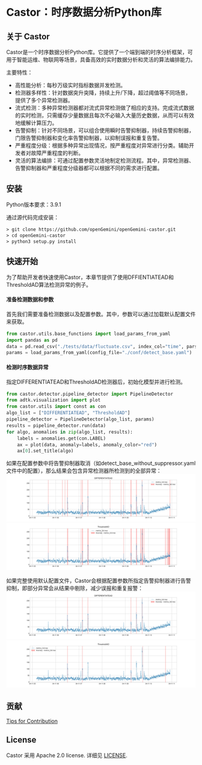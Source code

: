 # Castor：时序数据分析Python库

## 关于 Castor
Castor是一个时序数据分析Python库。它提供了一个端到端的时序分析框架，可用于智能运维、物联网等场景，具备高效的实时数据分析和灵活的算法编排能力。

主要特性：
* 高性能分析：每秒万级实时指标数据并发检测。
* 检测器多样性：针对数据突升突降，持续上升/下降，超过阈值等不同场景，提供了多个异常检测器。
* 流式检测：多种异常检测器都对流式异常检测做了相应的支持。完成流式数据的实时检测，只需缓存少量数据且每次不必输入大量历史数据，从而可以有效地缓解计算压力。
* 告警抑制：针对不同场景，可以组合使用瞬时告警抑制器，持续告警抑制器，门限告警抑制器和变化率告警抑制器，以抑制误报和重复告警。
* 严重程度分级：根据多种异常出现情况，按严重程度对异常进行分类。辅助开发者对故障严重程度的判断。
* 灵活的算法编排：可通过配置参数灵活地制定检测流程。其中，异常检测器、告警抑制器和严重程度分级器都可以根据不同的需求进行配置。

## 安装
Python版本要求：3.9.1

通过源代码完成安装：
```shell
> git clone https://github.com/openGemini/openGemini-castor.git
> cd openGemini-castor
> python3 setup.py install
```

## 快速开始
为了帮助开发者快速使用Castor，本章节提供了使用DFFIENTIATEAD和ThresholdAD算法检测异常的例子。

#### 准备检测数据和参数
首先我们需要准备检测数据以及配置参数。其中，参数可以通过加载默认配置文件来获取。
```python
from castor.utils.base_functions import load_params_from_yaml
import pandas as pd
data = pd.read_csv("./tests/data/fluctuate.csv", index_col="time", parse_dates=True)
params = load_params_from_yaml(config_file="./conf/detect_base.yaml")
```

#### 检测时序数据异常

指定DIFFERENTIATEAD和ThresholdAD检测器后，初始化模型并进行检测。

```python
from castor.detector.pipeline_detector import PipelineDetector
from adtk.visualization import plot
from castor.utils import const as con
algo_list = ["DIFFERENTIATEAD", "ThresholdAD"]
pipeline_detector = PipelineDetector(algo_list, params)
results = pipeline_detector.run(data)
for algo, anomalies in zip(algo_list, results):
    labels = anomalies.get(con.LABEL)
    ax = plot(data, anomaly=labels, anomaly_color="red")
    ax[0].set_title(algo)
```
如果在配置参数中将告警抑制器取消（如detect_base_without_suppressor.yaml文件中的配置），那么结果会包含异常检测器所检测到的全部异常：
<img src="./docs/_figure/DIFFERENTIATEAD_without_suppressor.jpg" />
<img src="./docs/_figure/ThresholdAD_without_suppressor.jpg" />

如果完整使用默认配置文件，Castor会根据配置参数所指定告警抑制器进行告警抑制，即部分异常会从结果中剔除，减少误报和重复报警：
<img src="./docs/_figure/DIFFERENTIATEAD.jpg" />
<img src="./docs/_figure/ThresholdAD.jpg" />


## 贡献
[Tips for Contribution](https://github.com/openGemini/openGemini/blob/main/CONTRIBUTION_CN.md)

## License
Castor 采用 Apache 2.0 license. 详细见 [LICENSE](https://github.com/openGemini/openGemini-castor/blob/main/LICENSE).




